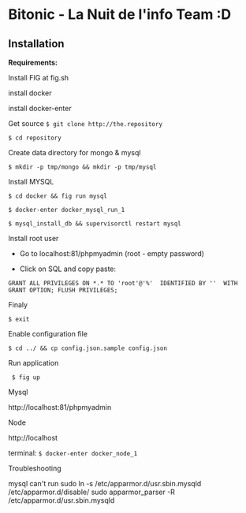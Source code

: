 Bitonic - La Nuit de l'info Team :D
===================


Installation
-------------
**Requirements:**

Install FIG at fig.sh

install docker

install docker-enter

Get source
`$ git clone http://the.repository`

`$ cd repository`


Create data directory for mongo & mysql

`$ mkdir -p tmp/mongo && mkdir -p tmp/mysql`


Install MYSQL

`$ cd docker && fig run mysql`


`$ docker-enter docker_mysql_run_1`


`$ mysql_install_db && supervisorctl restart mysql`



Install root user

 - Go to localhost:81/phpmyadmin (root - empty password)

 - Click on SQL and copy paste:

 `GRANT ALL PRIVILEGES ON *.* TO 'root'@'%' 
    IDENTIFIED BY '' 
    WITH GRANT OPTION;
FLUSH PRIVILEGES;`



Finaly

`$ exit `

Enable configuration file

`$ cd ../ && cp config.json.sample config.json`

Run application

` $ fig up`




Mysql

http://localhost:81/phpmyadmin



Node

http://localhost

terminal: `$ docker-enter docker_node_1`


Troubleshooting

mysql can't run
sudo ln -s /etc/apparmor.d/usr.sbin.mysqld /etc/apparmor.d/disable/
sudo apparmor_parser -R /etc/apparmor.d/usr.sbin.mysqld

